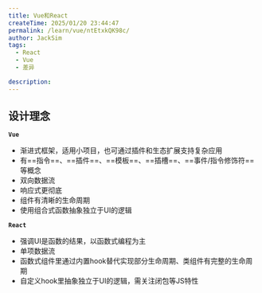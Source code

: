 ```yaml
---
title: Vue和React
createTime: 2025/01/20 23:44:47
permalink: /learn/vue/ntEtxkQK98c/
author: JackSim
tags:
  - React
  - Vue
  - 差异

description: 
---
```


## 设计理念

**`Vue`**
- 渐进式框架，适用小项目，也可通过插件和生态扩展支持复杂应用
- 有==指令==、==插件==、==模板==、==插槽==、==事件/指令修饰符==等概念
- 双向数据流
- 响应式更彻底
- 组件有清晰的生命周期
- 使用组合式函数抽象独立于UI的逻辑 

**`React`**
- 强调UI是函数的结果，以函数式编程为主
- 单项数据流
- 函数式组件里通过内置hook替代实现部分生命周期、类组件有完整的生命周期
- 自定义hook里抽象独立于UI的逻辑，需关注闭包等JS特性

